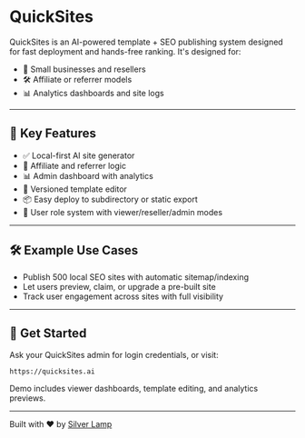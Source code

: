 # QuickSites

QuickSites is an AI-powered template + SEO publishing system designed for fast deployment and hands-free ranking. It's designed for:

- 🚛 Small businesses and resellers
- 🛠 Affiliate or referrer models
- 📊 Analytics dashboards and site logs

---

## 🧩 Key Features

- ✅ Local-first AI site generator
- 🌱 Affiliate and referrer logic
- 📊 Admin dashboard with analytics
- 🔁 Versioned template editor
- 📦 Easy deploy to subdirectory or static export
- 🔐 User role system with viewer/reseller/admin modes

---

## 🛠 Example Use Cases

- Publish 500 local SEO sites with automatic sitemap/indexing
- Let users preview, claim, or upgrade a pre-built site
- Track user engagement across sites with full visibility

---

## 🚀 Get Started

Ask your QuickSites admin for login credentials, or visit:

```
https://quicksites.ai
```

Demo includes viewer dashboards, template editing, and analytics previews.

---

Built with ❤️ by [Silver Lamp](https://github.com/Silver-Lamp)

